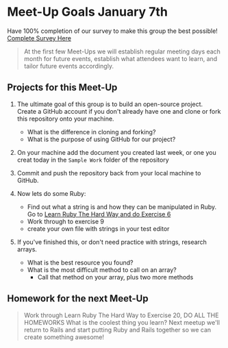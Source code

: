 Meet-Up Goals January 7th 
======================

Have 100% completion of our survey to make this group the best possible!
[Complete Survey Here](https://docs.google.com/spreadsheet/viewform?formkey=dFNjOXZ2MjFNSm9mWHJubEVzQ1ZZQlE6MQ#gid=0)

> At the first few Meet-Ups we will establish regular meeting days each  month for future events, establish what attendees want to learn, and tailor future events accordingly. 

Projects for this Meet-Up
------------------------- 
1.  The ultimate goal of this group is to build an open-source project.  Create a GitHub account if you don't already have one and clone or fork this repository onto your machine.
    - What is the difference in cloning and forking?
    - What is the purpose of using GitHub for our project?

2.  On your machine add the document you created last week, or one you creat today in the <code>Sample Work</code> folder of the repository

3.  Commit and push the repository back from your local machine to GitHub.

4.  Now lets do some Ruby:
    - Find out what a string is and how they can be manipulated in Ruby.  Go to
    [Learn Ruby The Hard Way and do Exercise 6](http://ruby.learncodethehardway.org/book/ex6.html)
    - Work through to exercise 9
    - create your own file with strings in your test editor 

5.  If you've finished this, or don't need practice with strings, research arrays.  
    - What is the best resource you found? 
    - What is the most difficult method to call on an array?
        * Call that method on your array, plus two more methods  

Homework for the next Meet-Up
------------------------------
> Work through Learn Ruby The Hard Way to Exercise 20, DO ALL THE HOMEWORKS
> What is the coolest thing you learn?
> Next meetup we'll return to Rails and start putting Ruby and Rails together so we can create something awesome! 
  	
